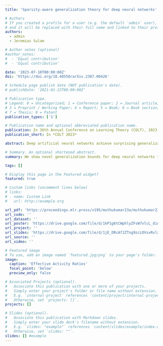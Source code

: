 ```yaml
---
title: 'Sparsity-aware generalization theory for deep neural networks'

# Authors
# If you created a profile for a user (e.g. the default `admin` user), write the username (folder name) here
# and it will be replaced with their full name and linked to their profile.
authors:
  - admin
  - Jeremias Sulam

# Author notes (optional)
#author_notes:
#  - 'Equal contribution'
#  - 'Equal contribution'

date: '2023-07-10T00:00:00Z'
doi: 'https://doi.org/10.48550/arXiv.2307.00426'

# Schedule page publish date (NOT publication's date).
# publishDate: '2021-01-22T00:00:00Z'

# Publication type.
# Legend: 0 = Uncategorized; 1 = Conference paper; 2 = Journal article;
# 3 = Preprint / Working Paper; 4 = Report; 5 = Book; 6 = Book section;
# 7 = Thesis; 8 = Patent
publication_types: ['1']

# Publication name and optional abbreviated publication name.
publication: In 36th Annual Conference on Learning Theory (COLT), 2023
publication_short: In *COLT 2023*

abstract: Deep artificial neural networks achieve surprising generalization abilities that remain poorly understood. In this paper, we present a new approach to analyzing generalization for deep feed-forward ReLU networks that takes advantage of the degree of sparsity that is achieved in the hidden layer activations. By developing a framework that accounts for this reduced effective model size for each input sample, we are able to show fundamental trade-offs between sparsity and generalization. Importantly, our results make no strong assumptions about the degree of sparsity achieved by the model, and it improves over recent norm-based approaches. We illustrate our results numerically, demonstrating non-vacuous bounds when coupled with data-dependent priors even in over-parametrized settings. 

# Summary. An optional shortened abstract.
summary: We show novel generalization bounds for deep neural networks that account for sparsity in intermediate layer activations of deep neural networks. Our analysis demonstrates fundamental trade-offs between sparsity and generalization. 

tags: []

# Display this page in the Featured widget?
featured: true

# Custom links (uncomment lines below)
# links:
# - name: Custom Link
#   url: http://example.org

url_pdf: 'https://proceedings.mlr.press/v195/muthukumar23a/muthukumar23a.pdf'
url_code: ''
url_dataset: ''
url_poster: 'https://drive.google.com/file/d/1kP1g6tCWphlyZFsW7vlcL_dinvXk6GVg/view?usp=sharing'
url_project: ''
url_slides: 'https://drive.google.com/file/d/1jE_DRcAfJZTng9zcLOVsxRvlx8nurOfL/view?usp=sharing'
url_source: ''
url_video: ''

# Featured image
# To use, add an image named `featured.jpg/png` to your page's folder.
image:
  caption: 'Effective Activity Ratios'
  focal_point: 'below'
  preview_only: false

# Associated Projects (optional).
#   Associate this publication with one or more of your projects.
#   Simply enter your project's folder or file name without extension.
#   E.g. `internal-project` references `content/project/internal-project/index.md`.
#   Otherwise, set `projects: []`.
projects: []

# Slides (optional).
#   Associate this publication with Markdown slides.
#   Simply enter your slide deck's filename without extension.
#   E.g. `slides: "example"` references `content/slides/example/index.md`.
#   Otherwise, set `slides: ""`.
slides: [] #example
---
```


